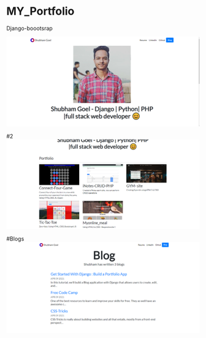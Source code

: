 # MY_Portfolio
Django-boootsrap

![alt text](https://github.com/shubhamgoel01/MY_Portfolio/blob/main/screenshot/portfolio1.png?raw=true) 

#2
![alt text](https://github.com/shubhamgoel01/MY_Portfolio/blob/main/screenshot/portfolio2.png?raw=true)

#Blogs
![alt text](https://github.com/shubhamgoel01/MY_Portfolio/blob/main/screenshot/portfolio3.png?raw=true)
